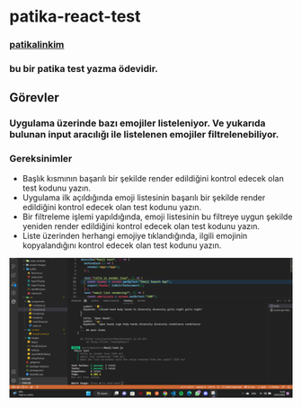 # patika-react-test

### [patikalinkim](https://app.patika.dev/ayhandasyuvarlar)

### bu bir patika test yazma ödevidir.

## Görevler

### Uygulama üzerinde bazı emojiler listeleniyor. Ve yukarıda bulunan input aracılığı ile listelenen emojiler filtrelenebiliyor.

### Gereksinimler

- Başlık kısmının başarılı bir şekilde render edildiğini kontrol edecek olan test kodunu yazın.
- Uygulama ilk açıldığında emoji listesinin başarılı bir şekilde render edildiğini kontrol edecek olan test kodunu yazın.
- Bir filtreleme işlemi yapıldığında, emoji listesinin bu filtreye uygun şekilde yeniden render edildiğini kontrol edecek olan test kodunu yazın.
- Liste üzerinden herhangi emojiye tıklandığında, ilgili emojinin kopyalandığını kontrol edecek olan test kodunu yazın.

![img](./testphoto.png)
